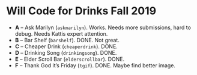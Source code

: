 Will Code for Drinks Fall 2019
==============================

* **A** – Ask Marilyn (`askmarilyn`). Works. Needs more submissions, hard to debug. Needs Kattis expert attention.
* **B** – Bar Shelf (`barshelf`). DONE. Not great.
* **C** – Cheaper Drink (`cheaperdrink`). DONE.
* **D** – Drinking Song (`drinkingsong`). DONE.
* **E** – Elder Scroll Bar (`elderscrollbar`). DONE. 
* **F** – Thank God it’s Friday (`tgif`). DONE. Maybe find better image.
